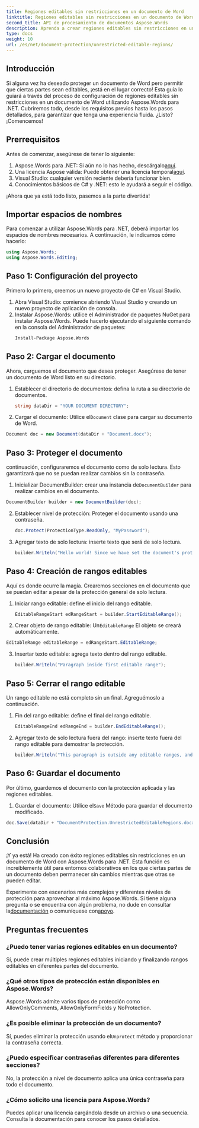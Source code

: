```yaml
---
title: Regiones editables sin restricciones en un documento de Word
linktitle: Regiones editables sin restricciones en un documento de Word
second_title: API de procesamiento de documentos Aspose.Words
description: Aprenda a crear regiones editables sin restricciones en un documento de Word usando Aspose.Words para .NET con esta completa guía paso a paso.
type: docs
weight: 10
url: /es/net/document-protection/unrestricted-editable-regions/
---
```

## Introducción

Si alguna vez ha deseado proteger un documento de Word pero permitir que ciertas partes sean editables, ¡está en el lugar correcto! Esta guía lo guiará a través del proceso de configuración de regiones editables sin restricciones en un documento de Word utilizando Aspose.Words para .NET. Cubriremos todo, desde los requisitos previos hasta los pasos detallados, para garantizar que tenga una experiencia fluida. ¿Listo? ¡Comencemos!

## Prerrequisitos

Antes de comenzar, asegúrese de tener lo siguiente:

1.  Aspose.Words para .NET: Si aún no lo has hecho, descárgalo[aquí](https://releases.aspose.com/words/net/).
2. Una licencia Aspose válida: Puede obtener una licencia temporal[aquí](https://purchase.aspose.com/temporary-license/).
3. Visual Studio: cualquier versión reciente debería funcionar bien.
4. Conocimientos básicos de C# y .NET: esto le ayudará a seguir el código.

¡Ahora que ya está todo listo, pasemos a la parte divertida!

## Importar espacios de nombres

Para comenzar a utilizar Aspose.Words para .NET, deberá importar los espacios de nombres necesarios. A continuación, le indicamos cómo hacerlo:

```csharp
using Aspose.Words;
using Aspose.Words.Editing;
```

## Paso 1: Configuración del proyecto

Primero lo primero, creemos un nuevo proyecto de C# en Visual Studio.

1. Abra Visual Studio: comience abriendo Visual Studio y creando un nuevo proyecto de aplicación de consola.
2. Instalar Aspose.Words: utilice el Administrador de paquetes NuGet para instalar Aspose.Words. Puede hacerlo ejecutando el siguiente comando en la consola del Administrador de paquetes:
   ```sh
   Install-Package Aspose.Words
   ```

## Paso 2: Cargar el documento

Ahora, carguemos el documento que desea proteger. Asegúrese de tener un documento de Word listo en su directorio.

1. Establecer el directorio de documentos: defina la ruta a su directorio de documentos.
   ```csharp
   string dataDir = "YOUR DOCUMENT DIRECTORY";
   ```
2.  Cargar el documento: Utilice el`Document` clase para cargar su documento de Word.
   ```csharp
   Document doc = new Document(dataDir + "Document.docx");
   ```

## Paso 3: Proteger el documento

continuación, configuraremos el documento como de solo lectura. Esto garantizará que no se puedan realizar cambios sin la contraseña.

1.  Inicializar DocumentBuilder: crear una instancia de`DocumentBuilder` para realizar cambios en el documento.
   ```csharp
   DocumentBuilder builder = new DocumentBuilder(doc);
   ```
2. Establecer nivel de protección: Proteger el documento usando una contraseña.
   ```csharp
   doc.Protect(ProtectionType.ReadOnly, "MyPassword");
   ```
3. Agregar texto de solo lectura: inserte texto que será de solo lectura.
   ```csharp
   builder.Writeln("Hello world! Since we have set the document's protection level to read-only, we cannot edit this paragraph without the password.");
   ```

## Paso 4: Creación de rangos editables

Aquí es donde ocurre la magia. Crearemos secciones en el documento que se puedan editar a pesar de la protección general de solo lectura.

1. Iniciar rango editable: define el inicio del rango editable.
   ```csharp
   EditableRangeStart edRangeStart = builder.StartEditableRange();
   ```
2.  Crear objeto de rango editable: Un`EditableRange` El objeto se creará automáticamente.
   ```csharp
   EditableRange editableRange = edRangeStart.EditableRange;
   ```
3. Insertar texto editable: agrega texto dentro del rango editable.
   ```csharp
   builder.Writeln("Paragraph inside first editable range");
   ```

## Paso 5: Cerrar el rango editable

Un rango editable no está completo sin un final. Agreguémoslo a continuación.

1. Fin del rango editable: define el final del rango editable.
   ```csharp
   EditableRangeEnd edRangeEnd = builder.EndEditableRange();
   ```
2. Agregar texto de solo lectura fuera del rango: inserte texto fuera del rango editable para demostrar la protección.
   ```csharp
   builder.Writeln("This paragraph is outside any editable ranges, and cannot be edited.");
   ```

## Paso 6: Guardar el documento

Por último, guardemos el documento con la protección aplicada y las regiones editables.

1.  Guardar el documento: Utilice el`Save` Método para guardar el documento modificado.
   ```csharp
   doc.Save(dataDir + "DocumentProtection.UnrestrictedEditableRegions.docx");
   ```

## Conclusión

¡Y ya está! Ha creado con éxito regiones editables sin restricciones en un documento de Word con Aspose.Words para .NET. Esta función es increíblemente útil para entornos colaborativos en los que ciertas partes de un documento deben permanecer sin cambios mientras que otras se pueden editar. 

 Experimente con escenarios más complejos y diferentes niveles de protección para aprovechar al máximo Aspose.Words. Si tiene alguna pregunta o se encuentra con algún problema, no dude en consultar la[documentación](https://reference.aspose.com/words/net/) o comuníquese con[apoyo](https://forum.aspose.com/c/words/8).

## Preguntas frecuentes

### ¿Puedo tener varias regiones editables en un documento?
Sí, puede crear múltiples regiones editables iniciando y finalizando rangos editables en diferentes partes del documento.

### ¿Qué otros tipos de protección están disponibles en Aspose.Words?
Aspose.Words admite varios tipos de protección como AllowOnlyComments, AllowOnlyFormFields y NoProtection.

### ¿Es posible eliminar la protección de un documento?
 Sí, puedes eliminar la protección usando el`Unprotect` método y proporcionar la contraseña correcta.

### ¿Puedo especificar contraseñas diferentes para diferentes secciones?
No, la protección a nivel de documento aplica una única contraseña para todo el documento.

### ¿Cómo solicito una licencia para Aspose.Words?
Puedes aplicar una licencia cargándola desde un archivo o una secuencia. Consulta la documentación para conocer los pasos detallados.
